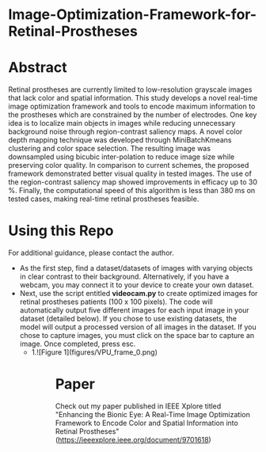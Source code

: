 # Image-Optimization-Framework-for-Retinal-Prostheses

# Abstract
Retinal prostheses are currently limited to low-resolution grayscale images that lack color and spatial information. This study develops a novel real-time image optimization framework and tools to encode maximum information to the prostheses which are constrained by the number of electrodes. One key idea is to localize main objects in images while reducing unnecessary background noise through region-contrast saliency maps. A novel color depth mapping technique was developed through MiniBatchKmeans clustering and color space selection. The resulting image was downsampled using bicubic inter-polation to reduce image size while preserving color quality. In comparison to current schemes, the proposed framework demonstrated better visual quality in tested images. The use of the region-contrast saliency map showed improvements in efficacy up to 30 %. Finally, the computational speed of this algorithm is less than 380 ms on tested cases, making real-time retinal prostheses feasible.

# Using this Repo
For additional guidance, please contact the author.
<ul>
  <li> As the first step, find a dataset/datasets of images with varying objects in clear contrast to their background. Alternatively, if you have a webcam, you may connect it to your device to create your own dataset.
  <li> Next, use the script entitled <b>videocam.py</b> to create optimized images for retinal prostheses patients (100 x 100 pixels). The code will automatically output five different images for each input image in your dataset (detailed below). If you chose to use existing datasets, the model will output a processed version of all images in the dataset. If you chose to capture images, you must click on the space bar to capture an image. Once completed, press esc.
    <ul>
      <li> 1.![Figure 1](figures/VPU_frame_0.png)
    <ul>
<ul>



# Paper
Check out my paper published in IEEE Xplore titled "Enhancing the Bionic Eye: A Real-Time Image Optimization Framework to Encode Color and Spatial Information into Retinal Prostheses" (https://ieeexplore.ieee.org/document/9701618)
